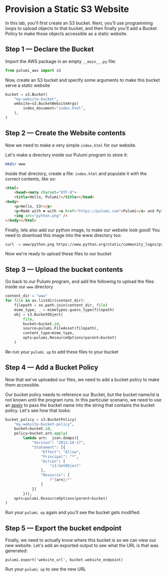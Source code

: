# Provision a Static S3 Website

In this lab, you'll first create an S3 bucket. Next, you'll use programming loops to upload objects to that bucket, and then finally you'll add a Bucket Policy to make those objects accessible as a static website.

## Step 1 &mdash;  Declare the Bucket

Import the AWS package in an empty `__main__.py` file:

```python
from pulumi_aws import s3
```

Now, create an S3 bucket and specify some arguments to make this bucket serve a static website

```python
bucket = s3.Bucket(
    "my-website-bucket",
    website=s3.BucketWebsiteArgs(
        index_document="index.html",
    ),
)
```

## Step 2 &mdash; Create the Website contents

Now we need to make a very simple `index.html` for our website.

Let's make a directory inside our Pulumi program to store it:

```bash
mkdir www
```

Inside that directory, create a file: `index.html` and populate it with the correct contents, like so:

```html
<html>
    <head><meta charset="UTF-8">
    <title>Hello, Pulumi!</title></head>
<body>
    <p>Hello, S3!</p>
    <p>Made with ❤️ with <a href="https://pulumi.com">Pulumi</a> and Python</p>
    <img src="python.png" />
</body></html>
```

Finally, lets also add our python image, to make our website look good! You need to download this image into the www directory too:

```bash
curl -o www/python.png https://www.python.org/static/community_logos/python-logo-master-v3-TM-flattened.png
```

Now we're ready to upload these files to our bucket

## Step 3 &mdash; Upload the bucket contents

Go back to our Pulumi program, and add the following to upload the files inside our `www` directory

```python
content_dir = "www"
for file in os.listdir(content_dir):
    filepath = os.path.join(content_dir, file)
    mime_type, _ = mimetypes.guess_type(filepath)
    obj = s3.BucketObject(
        file,
        bucket=bucket.id,
        source=pulumi.FileAsset(filepath),
        content_type=mime_type,
        opts=pulumi.ResourceOptions(parent=bucket)
    )
```

Re-run your `pulumi up` to add these files to your bucket

## Step 4 &mdash; Add a Bucket Policy

Now that we've uploaded our files, we need to add a bucket policy to make them accessible.

Our bucket policy needs to reference our Bucket, but the bucket name/id is not known until the program runs. In this particular scenario, we need to use an [apply](https://www.pulumi.com/docs/intro/concepts/programming-model/#apply) to pass the bucket name into the string that contains the bucket policy. Let's see how that looks:

```python
bucket_policy = s3.BucketPolicy(
    "my-website-bucket-policy",
    bucket=bucket.id,
    policy=bucket.arn.apply(
        lambda arn:  json.dumps({
            "Version": "2012-10-17",
            "Statement": [{
                "Effect": "Allow",
                "Principal": "*",
                "Action": [
                    "s3:GetObject"
                ],
                "Resource": [
                    f"{arn}/*"
                ]
            }]
        })),
    opts=pulumi.ResourceOptions(parent=bucket)
)
```

Run your `pulumi up` again and you'll see the bucket gets modified.

## Step 5 &mdash; Export the bucket endpoint

Finally, we need to actually know where this bucket is so we can view our new website. Let's add an exported output to see what the URL is that was generated:

```
pulumi.export('website_url', bucket.website_endpoint)
```

Run your `pulumi up` to see the new URL
